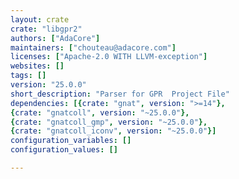 ```yaml
---
layout: crate
crate: "libgpr2"
authors: ["AdaCore"]
maintainers: ["chouteau@adacore.com"]
licenses: ["Apache-2.0 WITH LLVM-exception"]
websites: []
tags: []
version: "25.0.0"
short_description: "Parser for GPR  Project File"
dependencies: [{crate: "gnat", version: ">=14"},
{crate: "gnatcoll", version: "~25.0.0"},
{crate: "gnatcoll_gmp", version: "~25.0.0"},
{crate: "gnatcoll_iconv", version: "~25.0.0"}]
configuration_variables: []
configuration_values: []

---
```



